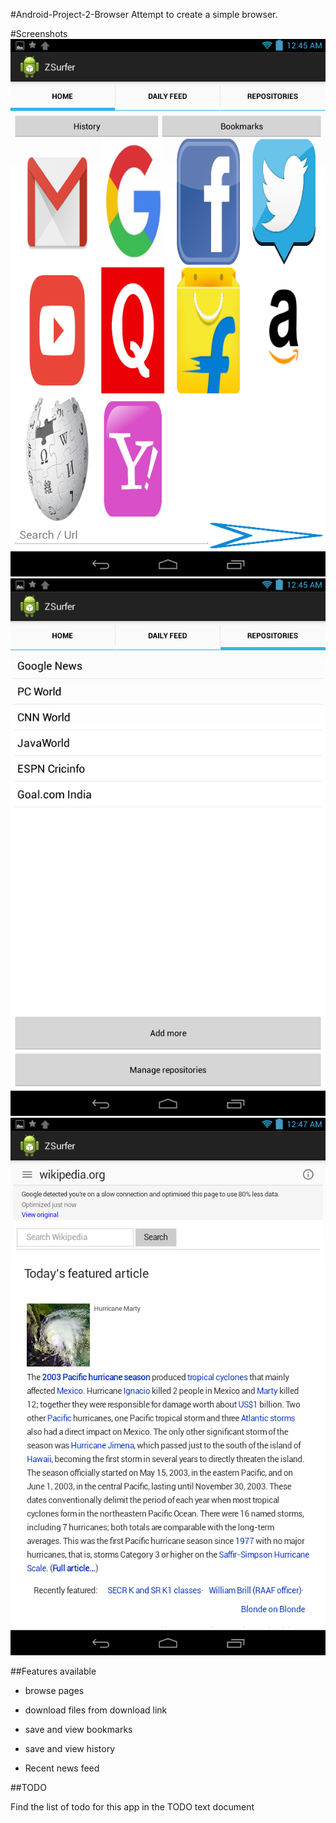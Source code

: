 #Android-Project-2-Browser
Attempt to create a simple browser.

#Screenshots
![alt tag](https://github.com/archie94/Android-Project-2-Browser/blob/master/Screenshots/first.png)
![alt tag](https://github.com/archie94/Android-Project-2-Browser/blob/master/Screenshots/second.png)
![alt tag](https://github.com/archie94/Android-Project-2-Browser/blob/master/Screenshots/third.png)

##Features available

- browse pages

- download files from download link

- save and view bookmarks

- save and view history

- Recent news feed 

##TODO

Find the list of todo for this app in the TODO text document
